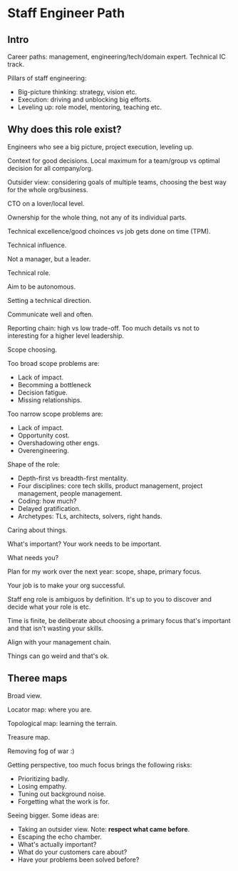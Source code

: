 # Staff Engineer Path

## Intro

Career paths: management, engineering/tech/domain expert. Technical IC track.

Pillars of staff engineering:

*  Big-picture thinking: strategy, vision etc.
*  Execution: driving and unblocking big efforts.
*  Leveling up: role model, mentoring, teaching etc.

## Why does this role exist?

Engineers who see a big picture, project execution, leveling up.

Context for good decisions. Local maximum for a team/group vs optimal decision for all company/org.

Outsider view: considering goals of multiple teams, choosing the best way for the whole org/business.

CTO on a lover/local level.

Ownership for the whole thing, not any of its individual parts.

Technical excellence/good choinces vs job gets done on time (TPM).

Technical influence.

Not a manager, but a leader.

Technical role.

Aim to be autonomous.

Setting a technical direction.

Communicate well and often.

Reporting chain: high vs low trade-off. Too much details vs not to interesting for a higher level leadership.

Scope choosing.

Too broad scope problems are:

*  Lack of impact.
*  Becomming a bottleneck
*  Decision fatigue.
*  Missing relationships.

Too narrow scope problems are:

*  Lack of impact.
*  Opportunity cost.
*  Overshadowing other engs.
*  Overengineering.

Shape of the role:

*  Depth-first vs breadth-first mentality.
*  Four disciplines: core tech skills, product management, project management, people management.
*  Coding: how much?
*  Delayed gratification.
*  Archetypes: TLs, architects, solvers, right hands.

Caring about things.

What's important? Your work needs to be important.

What needs you?

Plan for my work over the next year: scope, shape, primary focus.

Your job is to make your org successful.

Staff eng role is ambiguos by definition. It's up to you to discover and decide what your role is etc.

Time is finite, be deliberate about choosing a primary focus that's important and that isn't wasting your skills.

Align with your management chain.

Things can go weird and that's ok.

## Theree maps

Broad view.

Locator map: where you are.

Topological map: learning the terrain.

Treasure map.

Removing fog of war :)

Getting perspective, too much focus brings the following risks:

*  Prioritizing badly.
*  Losing empathy.
*  Tuning out background noise.
*  Forgetting what the work is for.

Seeing bigger. Some ideas are:

*  Taking an outsider view. Note: **respect what came before**.
*  Escaping the echo chamber.
*  What's actually important?
*  What do your customers care about?
*  Have your problems been solved before?

